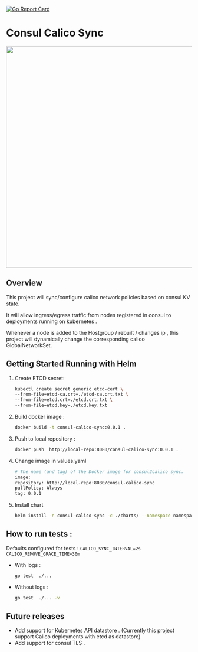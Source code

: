 [![Go Report Card](https://goreportcard.com/badge/github.com/taboola/consul2calico)](https://goreportcard.com/report/github.com/taboola/consul2calico)

# Consul Calico Sync

<center>

<img src="https://raw.githubusercontent.com/taboola/consul2calico/196fababb3d390a51814a7b0bb76a8f4b977e3f7/docs/design/high-lvl.svg" width="800" height="600">
</center>

## Overview

This project will sync/configure calico network policies based on consul KV state.

It will allow ingress/egress traffic from nodes registered in consul to deployments running on kubernetes .

Whenever a node is added to the Hostgroup / rebuilt / changes ip , this project will dynamically change the corresponding calico GlobalNetworkSet.


## Getting Started Running with Helm

1. Create ETCD secret: 

    ``` bash
    kubectl create secret generic etcd-cert \
    --from-file=etcd-ca.crt=./etcd-ca.crt.txt \
    --from-file=etcd.crt=./etcd.crt.txt \
    --from-file=etcd.key=./etcd.key.txt 
    ```

2. Build docker image :
    
    ``` bash
    docker build -t consul-calico-sync:0.0.1 .
    ```

3. Push to local repository :

    ``` bash
    docker push  http://local-repo:8080/consul-calico-sync:0.0.1 .
    ```

4. Change image in values.yaml

    ``` bash
    # The name (and tag) of the Docker image for consul2calico sync.
    image:
    repository: http://local-repo:8080/consul-calico-sync
    pullPolicy: Always
    tag: 0.0.1
    ```

5. Install chart 

    ``` bash
    helm install -n consul-calico-sync -c ./charts/ --namespace namespace
    ```


## How to run tests :

Defaults configured for tests :
    ```
    CALICO_SYNC_INTERVAL=2s
    CALICO_REMOVE_GRACE_TIME=30m
    ```

- With logs :
    ``` bash
    go test  ./...
    ```

- Without logs :
    ``` bash
    go test  ./... -v
    ```


## Future releases

- Add support for  Kubernetes API datastore . (Currently this project support Calico deployments with etcd as datastore)
- Add support for consul TLS .
